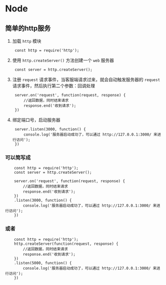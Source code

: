 # Node

## 简单的http服务 

1. 加载 `http` 模块

	 	const http = require('http');

2. 使用 `http.createServer()` 方法创建一个 `web` 服务器

		const server = http.createServer();

3. 注册 `request` 请求事件，当客服端请求过来，就会自动触发服务器的 `request` 请求事件，然后执行第二个参数：回调处理

		server.on('request', function(request, response) { 
			//返回数据，同时结束请求
			response.end('收到请求');
		})

4. 绑定端口号，启动服务器

		server.listen(3000, function() {
			console.log('服务器启动成功了，可以通过 http://127.0.0.1:3000/ 来进行访问');
		})

### 可以简写成

		const http = require('http');
		const server = http.createServer();
		
		server.on('request', function(request, response) { 
			//返回数据，同时结束请求
			response.end('收到请求');
		})
		.listen(3000, function() {
			console.log('服务器启动成功了，可以通过 http://127.0.0.1:3000/ 来进行访问');
		})

### 或者

		const http = require('http');
		http.createServer(function(request, response) { 
		    //返回数据，同时结束请求
		    response.end('收到请求');
		})
		.listen(5000, function() {
		    console.log('服务器启动成功了，可以通过 http://127.0.0.1:3000/ 来进行访问');
		})

